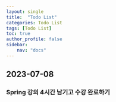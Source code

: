 ```yaml
---
layout: single
title:  "Todo List"
categories: Todo List
tags: [Todo List]
toc: true
author_profile: false
sidebar:
    nav: "docs"
---
```


## 2023-07-08

### Spring 강의 4시간 남기고 수강 완료하기